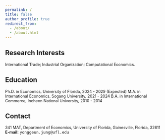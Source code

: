 ```yaml
---
permalink: /
title: false
author_profile: true
redirect_from: 
  - /about/
  - /about.html
---
```


## Research Interests
<span style="font-size: 0.9em;">International Trade; Industrial Organization; Computational Economics.</span>

## Education
<span style="font-size: 0.9em;">
Ph.D. in Economics, University of Florida, 2024 - 2029 (Expected)  
M.A. in International Economics, Sogang University, 2021 - 2024  
B.A. in International Commerce, Incheon National University, 2010 - 2014
</span>

## Contact
<span style="font-size: 0.9em;">
341 MAT, Department of Economics, University of Florida, Gainesville, Florida, 32611  
<strong>E-mail:</strong> <span style="font-family: monospace;">yonggeun.jung@ufl.edu</span>
</span>